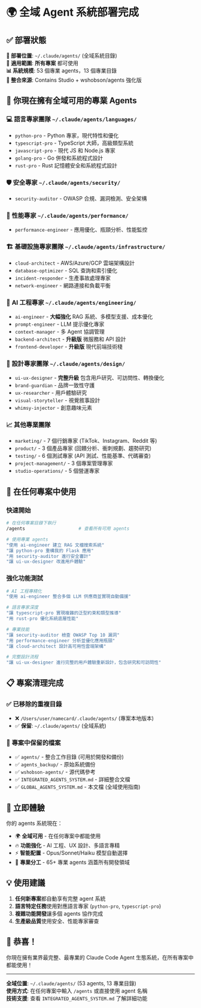 # 🌍 全域 Agent 系統部署完成

## ✅ 部署狀態

**📍 部署位置**: `~/.claude/agents/` (全域系統目錄)  
**🎯 適用範圍**: **所有專案** 都可使用  
**📊 系統規模**: 53 個專業 agents，13 個專業目錄  
**🚀 整合來源**: Contains Studio + wshobson/agents 強化版  

## 🌟 **你現在擁有全域可用的專業 Agents**

### 💻 **語言專家團隊** `~/.claude/agents/languages/`
- `python-pro` - Python 專家，現代特性和優化
- `typescript-pro` - TypeScript 大師，高級類型系統  
- `javascript-pro` - 現代 JS 和 Node.js 專家
- `golang-pro` - Go 併發和系統程式設計
- `rust-pro` - Rust 記憶體安全和系統程式設計

### 🛡️ **安全專家** `~/.claude/agents/security/`
- `security-auditor` - OWASP 合規、漏洞檢測、安全架構

### 🚀 **性能專家** `~/.claude/agents/performance/`
- `performance-engineer` - 應用優化、瓶頸分析、性能監控

### 🏗️ **基礎設施專家團隊** `~/.claude/agents/infrastructure/`
- `cloud-architect` - AWS/Azure/GCP 雲端架構設計
- `database-optimizer` - SQL 查詢和索引優化
- `incident-responder` - 生產事故處理專家
- `network-engineer` - 網路連接和負載平衡

### 🤖 **AI 工程專家** `~/.claude/agents/engineering/`
- `ai-engineer` - **大幅強化** RAG 系統、多模型支援、成本優化
- `prompt-engineer` - LLM 提示優化專家
- `context-manager` - 多 Agent 協調管理
- `backend-architect` - **升級版** 微服務和 API 設計
- `frontend-developer` - **升級版** 現代前端技術棧

### 🎨 **設計專家團隊** `~/.claude/agents/design/`
- `ui-ux-designer` - **完整升級** 包含用戶研究、可訪問性、轉換優化
- `brand-guardian` - 品牌一致性守護
- `ux-researcher` - 用戶體驗研究
- `visual-storyteller` - 視覺敘事設計
- `whimsy-injector` - 創意趣味元素

### 📈 **其他專業團隊**
- `marketing/` - 7 個行銷專家 (TikTok、Instagram、Reddit 等)
- `product/` - 3 個產品專家 (回饋分析、衝刺規劃、趨勢研究)
- `testing/` - 6 個測試專家 (API 測試、性能基準、代碼審查)
- `project-management/` - 3 個專案管理專家
- `studio-operations/` - 5 個營運專家

## 🎯 **在任何專案中使用**

### 快速開始
```bash
# 在任何專案目錄下執行
/agents                    # 查看所有可用 agents

# 使用專業 agents
"使用 ai-engineer 建立 RAG 文檔搜索系統"
"讓 python-pro 重構我的 Flask 應用"
"用 security-auditor 進行安全審計"
"讓 ui-ux-designer 改進用戶體驗"
```

### 強化功能測試
```bash
# AI 工程專精化
"使用 ai-engineer 整合多個 LLM 供應商並實現自動備援"

# 語言專家深度
"讓 typescript-pro 實現複雜的泛型約束和類型推導"
"用 rust-pro 優化系統底層性能"

# 專業技能
"讓 security-auditor 檢查 OWASP Top 10 漏洞"
"用 performance-engineer 分析並優化應用瓶頸"
"讓 cloud-architect 設計高可用性雲端架構"

# 完整設計流程
"讓 ui-ux-designer 進行完整的用戶體驗重新設計，包含研究和可訪問性"
```

## 📋 **專案清理完成**

### ✅ **已移除的重複目錄**
- ❌ `/Users/user/namecard/.claude/agents/` (專案本地版本)
- ✅ **保留**: `~/.claude/agents/` (全域系統)

### 📁 **專案中保留的檔案**
- ✅ `agents/` - 整合工作目錄 (可用於開發和備份)
- ✅ `agents_backup/` - 原始系統備份
- ✅ `wshobson-agents/` - 源代碼參考
- ✅ `INTEGRATED_AGENTS_SYSTEM.md` - 詳細整合文檔
- ✅ `GLOBAL_AGENTS_SYSTEM.md` - 本文檔 (全域使用指南)

## 🚀 **立即體驗**

你的 agents 系統現在：
- 🌍 **全域可用** - 在任何專案中都能使用
- 🔥 **功能強化** - AI 工程、UX 設計、多語言專精
- ⚡ **智能配置** - Opus/Sonnet/Haiku 模型自動選擇  
- 🎯 **專業分工** - 65+ 專業 agents 涵蓋所有開發領域

## 💡 **使用建議**

1. **任何新專案**都自動享有完整 agent 系統
2. **語言特定任務**使用對應語言專家 (`python-pro`, `typescript-pro`)  
3. **複雜功能開發**讓多個 agents 協作完成
4. **生產級品質**使用安全、性能專家審查

## 🎉 **恭喜！**

你現在擁有業界最完整、最專業的 Claude Code Agent 生態系統，在所有專案中都能使用！

---

**全域位置**: `~/.claude/agents/` (53 agents, 13 專業目錄)  
**使用方式**: 在任何專案中輸入 `/agents` 或直接使用 agent 名稱  
**技術支援**: 查看 `INTEGRATED_AGENTS_SYSTEM.md` 了解詳細功能